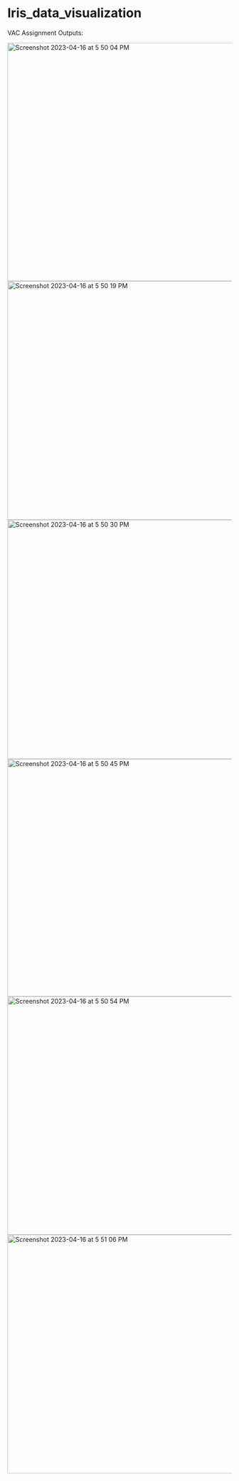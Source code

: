 # Iris_data_visualization
VAC Assignment
Outputs:


<img width="536" alt="Screenshot 2023-04-16 at 5 50 04 PM" src="https://user-images.githubusercontent.com/95735222/232309571-6fdc517e-dc87-4830-943f-183f5f31bb22.png">
<img width="537" alt="Screenshot 2023-04-16 at 5 50 19 PM" src="https://user-images.githubusercontent.com/95735222/232309573-cbedc849-cbdf-4b04-8866-10b5b8b68dac.png">
<img width="538" alt="Screenshot 2023-04-16 at 5 50 30 PM" src="https://user-images.githubusercontent.com/95735222/232309579-eb7a0261-6792-4aab-81bd-33c86a58901a.png">
<img width="534" alt="Screenshot 2023-04-16 at 5 50 45 PM" src="https://user-images.githubusercontent.com/95735222/232309581-3ae1ad45-4ad5-470e-88e0-be453257276a.png">
<img width="536" alt="Screenshot 2023-04-16 at 5 50 54 PM" src="https://user-images.githubusercontent.com/95735222/232309584-c0791e85-eff3-45c9-a8b4-157efa0de977.png">
<img width="537" alt="Screenshot 2023-04-16 at 5 51 06 PM" src="https://user-images.githubusercontent.com/95735222/232309590-a12be3dd-2b81-42bb-8a2d-e1ba6496582f.png">
